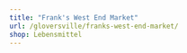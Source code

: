 ```yaml
---
title: "Frank's West End Market"
url: /gloversville/franks-west-end-market/
shop: Lebensmittel
---
```


